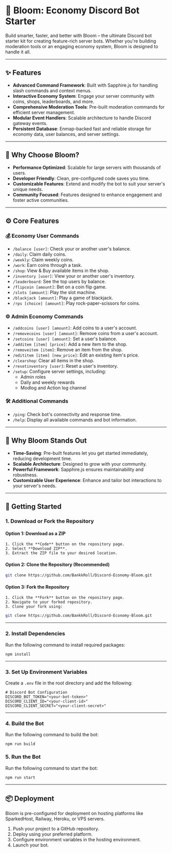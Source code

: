 # 🚀 Bloom: Economy Discord Bot Starter

Build smarter, faster, and better with Bloom – the ultimate Discord bot starter kit for creating feature-rich server bots. Whether you're building moderation tools or an engaging economy system, Bloom is designed to handle it all.

---

## ✨ Features

- **Advanced Command Framework**: Built with Sapphire.js for handling slash commands and context menus.
- **Interactive Economy System**: Engage your server community with coins, shops, leaderboards, and more.
- **Comprehensive Moderation Tools**: Pre-built moderation commands for efficient server management.
- **Modular Event Handlers**: Scalable architecture to handle Discord gateway events.
- **Persistent Database**: Enmap-backed fast and reliable storage for economy data, user balances, and server settings.

---

## 🌟 Why Choose Bloom?

- **Performance Optimized**: Scalable for large servers with thousands of users.
- **Developer Friendly**: Clean, pre-configured code saves you time.
- **Customizable Features**: Extend and modify the bot to suit your server's unique needs.
- **Community Focused**: Features designed to enhance engagement and foster active communities.

---

## ⚙️ Core Features

### 💰 Economy User Commands

- `/balance [user]`: Check your or another user's balance.
- `/daily`: Claim daily coins.
- `/weekly`: Claim weekly coins.
- `/work`: Earn coins through a task.
- `/shop`: View & Buy available items in the shop.
- `/inventory [user]`: View your or another user's inventory.
- `/leaderboard`: See the top users by balance.
- `/flipcoin [amount]`: Bet on a coin flip game.
- `/slots [amount]`: Play the slot machine.
- `/blackjack [amount]`: Play a game of blackjack.
- `/rps [choice] [amount]`: Play rock-paper-scissors for coins.

### ⚙️ Admin Economy Commands

- `/addcoins [user] [amount]`: Add coins to a user's account.
- `/removecoins [user] [amount]`: Remove coins from a user's account.
- `/setcoins [user] [amount]`: Set a user's balance.
- `/additem [item] [price]`: Add a new item to the shop.
- `/removeitem [item]`: Remove an item from the shop.
- `/edititem [item] [new_price]`: Edit an existing item's price.
- `/clearshop`: Clear all items in the shop.
- `/resetinventory [user]`: Reset a user's inventory.
- `/setup`: Configure server settings, including:
  - Admin roles
  - Daily and weekly rewards
  - Modlog and Action log channel

### 🛠️ Additional Commands

- `/ping`: Check bot's connectivity and response time.
- `/help`: Display all available commands and bot information.

---

## 🌟 Why Bloom Stands Out

- **Time-Saving**: Pre-built features let you get started immediately, reducing development time.
- **Scalable Architecture**: Designed to grow with your community.
- **Powerful Framework**: Sapphire.js ensures maintainability and robustness.
- **Customizable User Experience**: Enhance and tailor bot interactions to your server's needs.

---

## 🚀 Getting Started

### 1. **Download or Fork the Repository**

#### **Option 1: Download as a ZIP**
```
1. Click the **Code** button on the repository page.
2. Select **Download ZIP**.
3. Extract the ZIP file to your desired location.
```

#### **Option 2: Clone the Repository (Recommended)**
```sh
git clone https://github.com/BankkRoll/Discord-Economy-Bloom.git
```

#### **Option 3: Fork the Repository**
```
1. Click the **Fork** button on the repository page.
2. Navigate to your forked repository.
3. Clone your fork using:
```

```sh
git clone https://github.com/BankkRoll/Discord-Economy-Bloom.git
```

---

### 2. **Install Dependencies**

Run the following command to install required packages:

```
npm install
```

---

### 3. **Set Up Environment Variables**

Create a `.env` file in the root directory and add the following:

```
# Discord Bot Configuration
DISCORD_BOT_TOKEN="<your-bot-token>"
DISCORD_CLIENT_ID="<your-client-id>"
DISCORD_CLIENT_SECRET="<your-client-secret>"
```

---

### 4. **Build the Bot**

Run the following command to build the bot:

```
npm run build
```

### 5. **Run the Bot**

Run the following command to start the bot:

```
npm run start
```

---

## 📦 Deployment

Bloom is pre-configured for deployment on hosting platforms like SparkedHost, Railway, Heroku, or VPS servers.

1. Push your project to a GitHub repository.
2. Deploy using your preferred platform.
3. Configure environment variables in the hosting environment.
4. Launch your bot.
